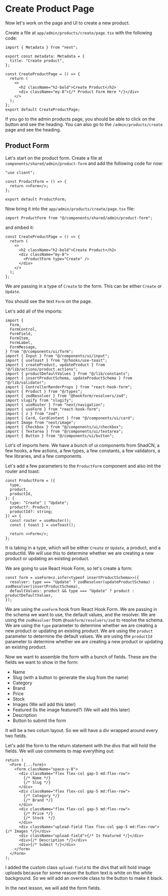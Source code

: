 # Create Product Page

Now let's work on the page and UI to create a new product.

Create a file at `app/admin/products/create/page.tsx` with the following code:

```tsx
import { Metadata } from "next";

export const metadata: Metadata = {
  title: "Create product",
};

const CreateProductPage = () => {
  return (
    <>
      <h2 className="h2-bold">Create Product</h2>
      <div className="my-8">{/* Product Form Here */}</div>
    </>
  );
};
export default CreateProductPage;
```

If you go to the admin products page, you should be able to click on the button and see the heading. You can also go to the `/admin/products/create` page and see the heading.

## Product Form

Let's start on the product form. Create a file at `components/shared/admin/product-form` and add the following code for now:

```tsx
"use client";

const ProductForm = () => {
  return <>Form</>;
};

export default ProductForm;
```

Now bring it into the `app/admin/products/create/page.tsx` file:

```tsx
import ProductForm from "@/components/shared/admin/product-form";
```

and embed it:

```tsx
const CreateProductPage = () => {
  return (
    <>
      <h2 className="h2-bold">Create Product</h2>
      <div className="my-8">
        <ProductForm type="Create" />
      </div>
    </>
  );
};
```

We are passing in a type of `Create` to the form. This can be either `Create` or `Update`.

You should see the text `Form` on the page.

Let's add all of the imports:

```tsx
import {
  Form,
  FormControl,
  FormField,
  FormItem,
  FormLabel,
  FormMessage,
} from "@/components/ui/form";
import { Input } from "@/components/ui/input";
import { useToast } from "@/hooks/use-toast";
import { createProduct, updateProduct } from "@/lib/actions/product.actions";
import { productDefaultValues } from "@/lib/constants";
import { insertProductSchema, updateProductSchema } from "@/lib/validator";
import { ControllerRenderProps } from "react-hook-form";
import { Product } from "@/types";
import { zodResolver } from "@hookform/resolvers/zod";
import slugify from "slugify";
import { useRouter } from "next/navigation";
import { useForm } from "react-hook-form";
import { z } from "zod";
import { Card, CardContent } from "@/components/ui/card";
import Image from "next/image";
import { Checkbox } from "@/components/ui/checkbox";
import { Textarea } from "@/components/ui/textarea";
import { Button } from "@/components/ui/button";
```

Lot's of imports here. We have a bunch of ui components from ShadCN, a few hooks, a few actions, a few types, a few constants, a few validators, a few libraries, and a few components.

Let's add a few parameters to the `ProductForm` component and also init the router and toast:

```tsx
const ProductForm = ({
  type,
  product,
  productId,
}: {
  type: "Create" | "Update";
  product?: Product;
  productId?: string;
}) => {
  const router = useRouter();
  const { toast } = useToast();

  return <>Form</>;
};
```

It is taking in a type, which will be either `Create` or `Update`, a product, and a productId. We will use this to determine whether we are creating a new product or updating an existing product.

We are going to use React Hook Form, so let's create a form:

```tsx
const form = useForm<z.infer<typeof insertProductSchema>>({
  resolver: type === "Update" ? zodResolver(updateProductSchema) : zodResolver(insertProductSchema),
  defaultValues: product && type === "Update" ? product : productDefaultValues,
});
```

We are using the `useForm` hook from React Hook Form. We are passing in the schema we want to use, the default values, and the resolver. We are using the `zodResolver` from `@hookform/resolvers/zod` to resolve the schema. We are using the `type` parameter to determine whether we are creating a new product or updating an existing product. We are using the `product` parameter to determine the default values. We are using the `productId` parameter to determine whether we are creating a new product or updating an existing product.

Now we want to assemble the form with a bunch of fields. These are the fields we want to show in the form:

- Name
- Slug (with a button to generate the slug from the name)
- Category
- Brand
- Price
- Stock
- Images (We will add this later)
- Featured (Is the image featured?) (We will add this later)
- Description
- Button to submit the form

It will be a two colum layout. So we will have a div wrapped around every two fields.

Let's add the form to the return statement with the divs that will hold the fields. We will use comments to map everything out:

```tsx
return (
  <Form {...form}>
    <form className="space-y-8">
      <div className="flex flex-col gap-5 md:flex-row">
        {/* Name */}
        {/* Slug */}
      </div>
      <div className="flex flex-col gap-5 md:flex-row">
        {/* Category */}
        {/* Brand */}
      </div>
      <div className="flex flex-col gap-5 md:flex-row">
        {/* Price */}
        {/* Stock  */}
      </div>
      <div className="upload-field flex flex-col gap-5 md:flex-row">{/* Images */}</div>
      <div className="upload-field">{/* Is Featured */}</div>
      <div>{/* Description */}</div>
      <div>{/* Submit */}</div>
    </form>
  </Form>
);
```

I added the custom class `upload-field` to the divs that will hold image uploads because for some reason the button text is white on the white background. So we will add an override class to the button to make it black.

In the next lesson, we will add the form fields.
